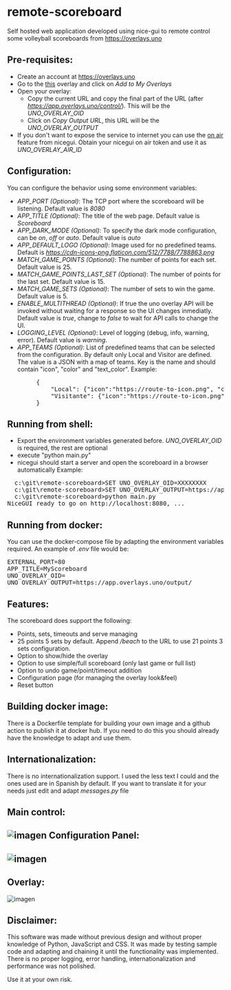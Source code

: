 # remote-scoreboard
Self hosted web application developed using nice-gui to remote control some volleyball scoreboards from https://overlays.uno

Pre-requisites:
---------------
* Create an account at https://overlays.uno
* Go to the [this](https://overlays.uno/library/437-Volleyball-Scorebug---Standard) overlay and click on _Add to My Overlays_
* Open your overlay:
    * Copy the current URL and copy the final part of the URL (after _https://app.overlays.uno/control/_). This will be the _UNO_OVERLAY_OID_ 
    * Click on  _Copy Output URL_, this URL will be the _UNO_OVERLAY_OUTPUT_ 
* If you don't want to expose the service to internet you can use the [on air](https://nicegui.io/documentation/section_configuration_deployment#nicegui_on_air) feature from nicegui. Obtain your nicegui on air token and use it as _UNO_OVERLAY_AIR_ID_

Configuration:
--------------
You can configure the behavior using some environment variables:
* _APP_PORT (Optional)_: The TCP port where the scoreboard will be listening. Default value is _8080_
* _APP_TITLE (Optional)_: The title of the web page. Default value is _Scoreboard_
* _APP_DARK_MODE (Optional)_: To specify the dark mode configuration, can be _on_, _off_ or _auto_. Default value is _auto_
* _APP_DEFAULT_LOGO (Optional)_: Image used for no predefined teams. Default is _https://cdn-icons-png.flaticon.com/512/7788/7788863.png_
* _MATCH_GAME_POINTS (Optional)_: The number of points for each set. Default value is 25.
* _MATCH_GAME_POINTS_LAST_SET (Optional)_: The number of points for the last set. Default value is 15.
* _MATCH_GAME_SETS (Optional)_: The number of sets to win the game. Default value is 5.  
* _ENABLE_MULTITHREAD (Optional)_: If true the uno overlay API will be invoked without waiting for a response so the UI changes inmediatly. Default value is _true_, change to _false_ to wait for API calls to change the UI.
* _LOGGING_LEVEL (Optional)_: Level of logging (debug, info, warning, error). Default value is _warning_.
* _APP_TEAMS (Optional)_: List of predefined teams that can be selected from the configuration. By default only Local and Visitor are defined. The value is a JSON with a map of teams. Key is the name and should contain "icon", "color" and "text_color". Example:
<pre lang="json">
        {
            "Local": {"icon":"https://route-to-icon.png", "color":"#060f8a", "text_color":"#ffffff"},
            "Visitante": {"icon":"https://route-to-icon.png", "color":"#ffffff", "text_color":"#000000"},
        }
</pre>

Running from shell:
-------------------
* Export the environment variables generated before. _UNO_OVERLAY_OID_  is required, the rest are optional
* execute "python main.py"
* nicegui should start a server and open the scoreboard in a browser automatically
Example:
<pre>
  c:\git\remote-scoreboard>SET UNO_OVERLAY_OID=XXXXXXXX
  c:\git\remote-scoreboard>SET UNO_OVERLAY_OUTPUT=https://app.overlays.uno/output/YYYYYYY
  c:\git\remote-scoreboard>python main.py
NiceGUI ready to go on http://localhost:8080, ...
</pre>

Running from docker:
-------------------- 
You can use the docker-compose file by adapting the environment variables required. An example of _.env_ file would be:

<pre>
EXTERNAL_PORT=80
APP_TITLE=MyScoreboard
UNO_OVERLAY_OID=<overlay control token>
UNO_OVERLAY_OUTPUT=https://app.overlays.uno/output/<overlay output token>
</pre>



Features:
---------
The scoreboard does support the following:
* Points, sets, timeouts and serve managing
* 25 points 5 sets by default. Append _/beach_ to the URL to use 21 points 3 sets configuration.
* Option to show/hide the overlay
* Option to use simple/full scoreboard (only last game or full list)
* Option to undo game/point/timeout addition
* Configuration page (for managing the overlay look&feel)
* Reset button

Building docker image:
----------------------
There is a Dockerfile template for building your own image and a github action to publish it at docker hub. If you need to do this you should already have the knowledge to adapt and use them.

Internationalization:
---------------------
There is no internationalization support. I used the less text I could and the ones used are in Spanish by default. If you want to translate it for your needs just edit and adapt _messages.py_ file


Main control:
-------------------
![imagen](https://github.com/user-attachments/assets/44479447-63fc-451b-ae0a-b701542398b7)
Configuration Panel:
-------------------
![imagen](https://github.com/user-attachments/assets/d934c6ec-0266-419d-8e2f-a0fc779eb273)
-------------------
Overlay:
-------------------
![imagen](https://github.com/user-attachments/assets/4a0655c2-ed3c-43d4-b9e0-4748bebc1bf1)

Disclaimer:
-----------
This software was made without previous design and without proper knowledge of Python, JavaScript and CSS. It was made by testing sample code and adapting and chaining it until the functionality was implemented. There is no proper logging, error handling, internationalization and performance was not polished.

Use it at your own risk.
